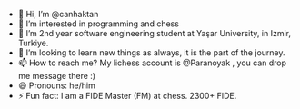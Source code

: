 - 👋 Hi, I’m @canhaktan
- 👀 I’m interested in programming and chess
- 🌱 I’m 2nd year software engineering student at Yaşar University, in Izmir, Turkiye.
- 💞️ I’m looking to learn new things as always, it is the part of the journey.
- 📫 How to reach me? My lichess account is @Paranoyak , you can drop me message there :)
- 😄 Pronouns: he/him
- ⚡ Fun fact: I am a FIDE Master (FM) at chess. 2300+ FIDE.

<!---
canhaktan/canhaktan is a ✨ special ✨ repository because its `README.md` (this file) appears on your GitHub profile.
You can click the Preview link to take a look at your changes.
--->
